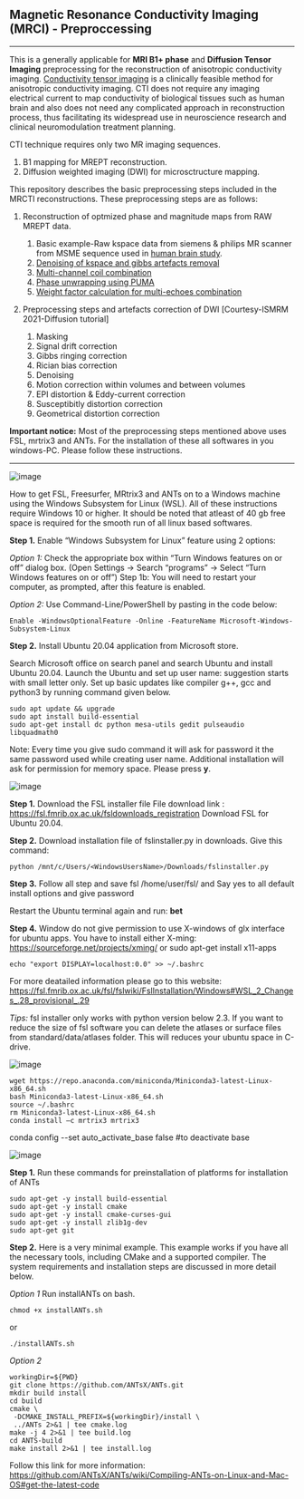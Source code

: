 ## Magnetic Resonance Conductivity Imaging (MRCI) - Preproccessing
___
This is a generally applicable for **MRI B1+ phase** and **Diffusion Tensor Imaging** preprocessing for the reconstruction of anisotropic conductivity imaging. [Conductivity tensor imaging](https://ieeexplore.ieee.org/document/8556029) is a clinically feasible method for anisotropic conductivity imaging. CTI does not require any imaging electrical current to map conductivity of biological tissues such as human brain and also does not need any complicated approach in reconstruction process, thus facilitating its widespread use in neuroscience research and clinical neuromodulation treatment planning. 

CTI technique requires only two MR imaging sequences. 
1. B1 mapping for MREPT reconstruction.
2. Diffusion weighted imaging (DWI) for microsctructure mapping. 

This repository describes the basic preprocessing steps included in the MRCTI reconstructions. These preprocessing steps are as follows:

1. Reconstruction of optmized phase and magnitude maps from RAW MREPT data.
    1.  Basic example-Raw kspace data from siemens & philips MR scanner from MSME sequence used in [human brain study](https://ieeexplore.ieee.org/document/8556029).
    2.  [Denoising of kspace and gibbs artefacts removal](https://pubmed.ncbi.nlm.nih.gov/26745823/)
    3.  [Multi-channel coil combination](https://onlinelibrary.wiley.com/doi/full/10.1002/%28SICI%291522-2594%28200005%2943%3A5%3C682%3A%3AAID-MRM10%3E3.0.CO%3B2-G?sid=nlm%3Apubmed)
    4.  [Phase unwrapping using PUMA](https://ieeexplore.ieee.org/document/4099386) 
    5.  [Weight factor calculation for multi-echoes combination](https://biomedical-engineering-online.biomedcentral.com/articles/10.1186/1475-925X-13-24)

2. Preprocessing steps and artefacts correction of DWI [Courtesy-ISMRM 2021-Diffusion tutorial]
    1. Masking
    2. Signal drift correction
    3. Gibbs ringing correction
    4. Rician bias correction
    5. Denoising
    6. Motion correction within volumes and between volumes
    7. EPI distortion & Eddy-current correction
    8. Susceptibitly distortion correction
    9. Geometrical distortion correction
 
**Important notice:** Most of the preprocessing steps mentioned above uses FSL, mrtrix3 and ANTs. For the installation of these all softwares in you windows-PC. Please follow these instructions. 
___
![image](https://user-images.githubusercontent.com/14322345/118450197-e4cdc000-b72e-11eb-9dde-308d4da7f1dd.png)

How to get FSL, Freesurfer, MRtrix3 and ANTs on to a Windows machine using the Windows Subsystem for Linux (WSL). All of these instructions require Windows 10 or higher. It should be noted that atleast of 40 gb free space is required for the smooth run of all linux based softwares.

**Step 1.**	
  Enable “Windows Subsystem for Linux” feature using 2 options:

*Option 1:* Check the appropriate box within “Turn Windows features on or off” dialog box. (Open Settings -> Search “programs” -> Select “Turn Windows features on or off”) Step 1b: You will need to restart your computer, as prompted, after this feature is enabled.

*Option 2:* Use Command-Line/PowerShell by pasting in the code below:
```
Enable -WindowsOptionalFeature -Online -FeatureName Microsoft-Windows-Subsystem-Linux 
```

**Step 2.**	
  Install Ubuntu 20.04 application from Microsoft store.

  Search Microsoft office on search panel and search Ubuntu and install Ubuntu 20.04. Launch the Ubuntu and set up user name: suggestion starts with small letter only. Set up basic updates like compiler g++, gcc and python3 by running command given below. 

```
sudo apt update && upgrade
sudo apt install build-essential 
sudo apt-get install dc python mesa-utils gedit pulseaudio libquadmath0
```
Note: Every time you give sudo command it will ask for password it the same password used while creating user name. Additional installation will ask for permission for memory space. Please press **y**.

![image](https://user-images.githubusercontent.com/14322345/118450555-47bf5700-b72f-11eb-854f-c418092443d4.png)


**Step 1.**
  Download the FSL installer file
  File download link : https://fsl.fmrib.ox.ac.uk/fsldownloads_registration
  Download FSL for Ubuntu 20.04.

**Step 2.**	
	Download installation file of fslinstaller.py in downloads.
  Give this command:
```
python /mnt/c/Users/<WindowsUsersName>/Downloads/fslinstaller.py 
```
**Step 3.**	
	Follow all step and save fsl /home/user/fsl/ and Say yes to all default install options and give password

Restart the Ubuntu terminal again and run: **bet**

**Step 4.**	
	Window do not give permission to use X-windows of glx interface for ubuntu apps. You have to install either X-ming: https://sourceforge.net/projects/xming/ or sudo apt-get install x11-apps
  
 ```
 echo "export DISPLAY=localhost:0.0" >> ~/.bashrc
 ```
For more deatailed information please go to this website: https://fsl.fmrib.ox.ac.uk/fsl/fslwiki/FslInstallation/Windows#WSL_2_Changes_.28_provisional_.29

*Tips:* fsl installer only works with python version below 2.3. If you want to reduce the size of fsl software you can delete the atlases or surface files from standard/data/atlases folder. This will reduces your ubuntu space in C-drive. 


![image](https://user-images.githubusercontent.com/14322345/118452123-d680a380-b730-11eb-8abb-a90369b56bfd.png)
```
wget https://repo.anaconda.com/miniconda/Miniconda3-latest-Linux-x86_64.sh
bash Miniconda3-latest-Linux-x86_64.sh 
source ~/.bashrc
rm Miniconda3-latest-Linux-x86_64.sh 
conda install –c mrtrix3 mrtrix3
```
conda config --set auto_activate_base false #to deactivate base

![image](https://user-images.githubusercontent.com/14322345/118452178-e1d3cf00-b730-11eb-8e5c-6e98200cc136.png)


**Step 1.**	
	Run these commands for preinstallation of platforms for installation of ANTs
```
sudo apt-get -y install build-essential 
sudo apt-get -y install cmake
sudo apt-get -y install cmake-curses-gui
sudo apt-get -y install zlib1g-dev 
sudo apt-get git
```
**Step 2.**
	Here is a very minimal example. This example works if you have all the necessary tools, including CMake and a supported compiler. The system requirements and installation steps are discussed in more detail below.

*Option 1*
Run installANTs on bash.

```
chmod +x installANTs.sh
```
or
```
./installANTs.sh
```
*Option 2*
```
workingDir=${PWD}
git clone https://github.com/ANTsX/ANTs.git 
mkdir build install
cd build 
cmake \
 -DCMAKE_INSTALL_PREFIX=${workingDir}/install \
 ../ANTs 2>&1 | tee cmake.log
make -j 4 2>&1 | tee build.log
cd ANTS-build 
make install 2>&1 | tee install.log 
```

Follow this link for more information: https://github.com/ANTsX/ANTs/wiki/Compiling-ANTs-on-Linux-and-Mac-OS#get-the-latest-code





